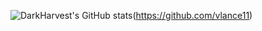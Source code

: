 

![DarkHarvest's GitHub stats](https://github-readme-stats.vercel.app/api?username=vlance11&show_icons=true&theme=synthwave)(https://github.com/vlance11)
